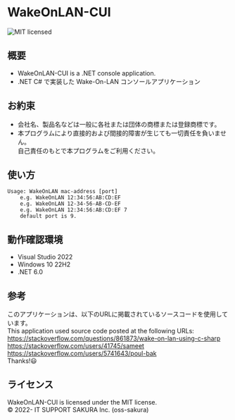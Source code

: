 # WakeOnLAN-CUI
![MIT licensed][shield-license]

概要
-----------------

* WakeOnLAN-CUI is a .NET console application.
* .NET C# で実装した Wake-On-LAN コンソールアプリケーション

お約束
-------
* 会社名、製品名などは一般に各社または団体の商標または登録商標です。<br>
* 本プログラムにより直接的および間接的障害が生じても一切責任を負いません。<br>
自己責任のもとで本プログラムをご利用ください。

使い方
-------
    Usage: WakeOnLAN mac-address [port]
        e.g. WakeOnLAN 12:34:56:AB:CD:EF
        e.g. WakeOnLAN 12-34-56-AB-CD-EF
        e.g. WakeOnLAN 12:34:56:AB:CD:EF 7
        default port is 9.

動作確認環境
------------
  * Visual Studio 2022
  * Windows 10 22H2
  * .NET 6.0

参考
----
このアプリケーションは、以下のURLに掲載されているソースコードを使用しています。  
This application used source code posted at the following URLs:  
https://stackoverflow.com/questions/861873/wake-on-lan-using-c-sharp
https://stackoverflow.com/users/41745/sameet  
https://stackoverflow.com/users/5741643/poul-bak  
Thanks!😃

ライセンス
---------
WakeOnLAN-CUI is licensed under the MIT license.  
&copy; 2022- IT SUPPORT SAKURA Inc. (oss-sakura)

[shield-license]: https://img.shields.io/badge/license-MIT-blue.svg